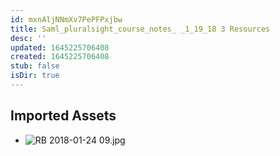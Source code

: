 ```yaml
---
id: mxnAljNNmXv7PePFPxjbw
title: Saml_pluralsight_course_notes_ _1_19_18 3 Resources
desc: ''
updated: 1645225706408
created: 1645225706408
stub: false
isDir: true
---
```

## Imported Assets
- ![RB 2018-01-24 09.jpg](/assets/rb-2018-01-24-09.jpg)
